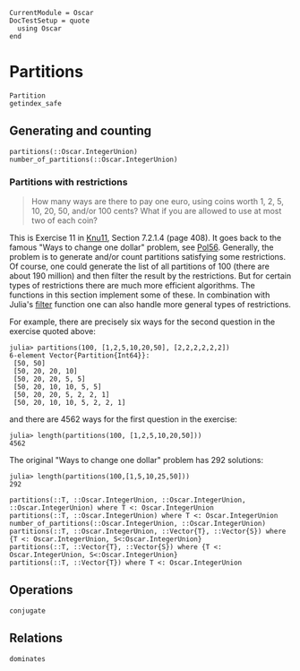 ```@meta
CurrentModule = Oscar
DocTestSetup = quote
  using Oscar
end
```

# Partitions

```@docs
Partition
getindex_safe
```

## Generating and counting

```@docs
partitions(::Oscar.IntegerUnion)
number_of_partitions(::Oscar.IntegerUnion)
```

### Partitions with restrictions
> How many ways are there to pay one euro, using coins worth 1, 2, 5, 10, 20, 50, and/or 100
> cents? What if you are allowed to use at most two of each coin? 

This is Exercise 11 in [Knu11](@cite), Section 7.2.1.4 (page 408). It goes back to the famous
"Ways to change one dollar" problem, see [Pol56](@cite). Generally, the problem is to
generate and/or count partitions satisfying some restrictions. Of course, one could generate
the list of all partitions of 100 (there are about 190 million) and then filter the result
by the restrictions. But for certain types of restrictions there are much more efficient
algorithms. The functions in this section implement some of these. In combination with
Julia's [filter](https://docs.julialang.org/en/v1/base/collections/#Base.filter) function
one can also handle more general types of restrictions.

For example, there are precisely six ways for the second question in the exercise quoted
above:
```jldoctest
julia> partitions(100, [1,2,5,10,20,50], [2,2,2,2,2,2])
6-element Vector{Partition{Int64}}:
 [50, 50]
 [50, 20, 20, 10]
 [50, 20, 20, 5, 5]
 [50, 20, 10, 10, 5, 5]
 [50, 20, 20, 5, 2, 2, 1]
 [50, 20, 10, 10, 5, 2, 2, 1]
```
and there are 4562 ways for the first question in the exercise:
```jldoctest
julia> length(partitions(100, [1,2,5,10,20,50]))
4562
```
The original "Ways to change one dollar" problem has 292 solutions:
```jldoctest
julia> length(partitions(100,[1,5,10,25,50]))
292
```

```@docs
partitions(::T, ::Oscar.IntegerUnion, ::Oscar.IntegerUnion, ::Oscar.IntegerUnion) where T <: Oscar.IntegerUnion
partitions(::T, ::Oscar.IntegerUnion) where T <: Oscar.IntegerUnion
number_of_partitions(::Oscar.IntegerUnion, ::Oscar.IntegerUnion)
partitions(::T, ::Oscar.IntegerUnion, ::Vector{T}, ::Vector{S}) where {T <: Oscar.IntegerUnion, S<:Oscar.IntegerUnion}
partitions(::T, ::Vector{T}, ::Vector{S}) where {T <: Oscar.IntegerUnion, S<:Oscar.IntegerUnion}
partitions(::T, ::Vector{T}) where T <: Oscar.IntegerUnion
```

## Operations

```@docs
conjugate
```

## Relations

```@docs
dominates
```
